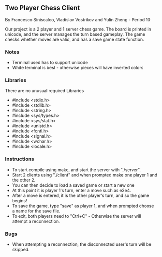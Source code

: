 ## Two Player Chess Client
By Francesco Siniscalco, Vladislav Vostrikov and Yulin Zheng - Period 10

Our project is a 2 player and 1 server chess game. The board is printed in unicode, and the server manages the turn based gameplay. The game checks whether moves are valid, and has a save game state function.

### Notes
- Terminal used has to support unicode
- White terminal is best - otherwise pieces will have inverted colors

### Libraries
There are no unusual required Libraries

- #include <stdio.h>
- #include <stdlib.h>
- #include <string.h>
- #include <sys/types.h>
- #include <sys/stat.h>
- #include <unistd.h>
- #include <fcntl.h>
- #include <signal.h>
- #include <wchar.h>
- #include <locale.h>

### Instructions
- To start compile using make, and start the server with "./server".
- Start 2 clients using "./client" and when prompted make one player 1 and the other 2.
- You can then decide to load a saved game or start a new one
- At this point it is player 1's turn, enter a move such as e2e4.
- After a move is entered, it is the other player's turn, and so the game begins!
- To save the game, type "save" as player 1, and when prompted choose a name for the save file.
- To exit, both players need to "Ctrl+C" - Otherwise the server will attempt a reconnection.


### Bugs
- When attempting a reconnection, the disconnected user's turn will be skipped.
